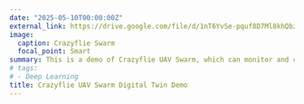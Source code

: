 ```yaml
---
date: "2025-05-10T00:00:00Z"
external_link: https://drive.google.com/file/d/1nT6YvSe-pquf8D7Ml8khQbziOPbkohoG/view?usp=sharing
image:
  caption: Crazyflie Swarm
  focal_point: Smart
summary: This is a demo of Crazyflie UAV Swarm, which can monitor and control the UAV status in real time through Web Service and Rviz, video link= `https://drive.google.com/file/d/1Yea-FxxpoLUqcawxDfm_9Mo3k4-A7EMz/view?usp=sharing`.
# tags:
# - Deep Learning
title: Crazyflie UAV Swarm Digital Twin Demo
---
```

